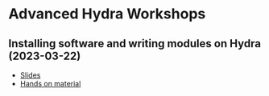 # Advanced Hydra Workshops

## Installing software and writing modules on Hydra (2023-03-22)
- [Slides](sw+modules.pdf)
- [Hands on material](sw+modules.md)

